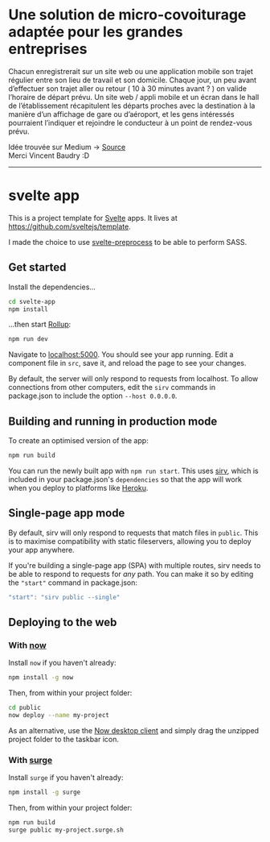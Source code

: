 # Une solution de micro-covoiturage adaptée pour les grandes entreprises

Chacun enregistrerait sur un site web ou une application mobile son trajet régulier entre son lieu de travail et son domicile. Chaque jour, un peu avant d’effectuer son trajet aller ou retour ( 10 à 30 minutes avant ? ) on valide l’horaire de départ prévu. Un site web / appli mobile et un écran dans le hall de l’établissement récapitulent les départs proches avec la destination à la manière d’un affichage de gare ou d’aéroport, et les gens intéressés pourraient l’indiquer et rejoindre le conducteur à un point de rendez-vous prévu.

Idée trouvée sur Medium -> [Source](https://medium.com/@vincentbaudry/8-id%C3%A9es-dapplications-que-j-ai-la-flemme-de-r%C3%A9aliser-mais-que-j-aimerai-utiliser-4cb45719f3c7)  
Merci Vincent Baudry :D

---

# svelte app

This is a project template for [Svelte](https://svelte.dev) apps. It lives at https://github.com/sveltejs/template.

I made the choice to use [svelte-preprocess](https://www.npmjs.com/package/svelte-preprocess) to be able to perform SASS.

## Get started

Install the dependencies...

```bash
cd svelte-app
npm install
```

...then start [Rollup](https://rollupjs.org):

```bash
npm run dev
```

Navigate to [localhost:5000](http://localhost:5000). You should see your app running. Edit a component file in `src`, save it, and reload the page to see your changes.

By default, the server will only respond to requests from localhost. To allow connections from other computers, edit the `sirv` commands in package.json to include the option `--host 0.0.0.0`.


## Building and running in production mode

To create an optimised version of the app:

```bash
npm run build
```

You can run the newly built app with `npm run start`. This uses [sirv](https://github.com/lukeed/sirv), which is included in your package.json's `dependencies` so that the app will work when you deploy to platforms like [Heroku](https://heroku.com).


## Single-page app mode

By default, sirv will only respond to requests that match files in `public`. This is to maximise compatibility with static fileservers, allowing you to deploy your app anywhere.

If you're building a single-page app (SPA) with multiple routes, sirv needs to be able to respond to requests for *any* path. You can make it so by editing the `"start"` command in package.json:

```js
"start": "sirv public --single"
```


## Deploying to the web

### With [now](https://zeit.co/now)

Install `now` if you haven't already:

```bash
npm install -g now
```

Then, from within your project folder:

```bash
cd public
now deploy --name my-project
```

As an alternative, use the [Now desktop client](https://zeit.co/download) and simply drag the unzipped project folder to the taskbar icon.

### With [surge](https://surge.sh/)

Install `surge` if you haven't already:

```bash
npm install -g surge
```

Then, from within your project folder:

```bash
npm run build
surge public my-project.surge.sh
```
